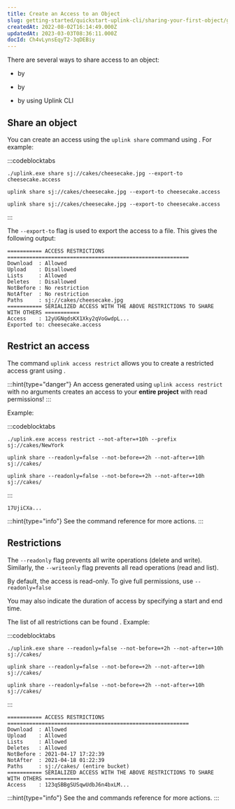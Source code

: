 ```yaml
---
title: Create an Access to an Object
slug: getting-started/quickstart-uplink-cli/sharing-your-first-object/generate-access
createdAt: 2022-08-02T16:14:49.000Z
updatedAt: 2023-03-03T08:36:11.000Z
docId: Ch4vLynsEqyT2-3qDEBiy
---
```


There are several ways to share access to an object:

*   by [](docId\:tBnCSrmR1jbOewG38fIr4)&#x20;

*   by [](docId\:R8OfnPylILOIrkpc187Xx)&#x20;

*   by [](docId\:jWrIx32jqwp0r45vQcodH) using Uplink CLI

## Share an object

You can create an access using the `uplink share` command using [](docId\:Ch4vLynsEqyT2-3qDEBiy).  For example:

:::codeblocktabs
```windows
./uplink.exe share sj://cakes/cheesecake.jpg --export-to cheesecake.access
```

```macos
uplink share sj://cakes/cheesecake.jpg --export-to cheesecake.access
```

```linux
uplink share sj://cakes/cheesecake.jpg --export-to cheesecake.access
```
:::

The `--export-to` flag is used to export the access to a file. This gives the following output:

```Text
=========== ACCESS RESTRICTIONS ==========================================================
Download  : Allowed
Upload    : Disallowed
Lists     : Allowed
Deletes   : Disallowed
NotBefore : No restriction
NotAfter  : No restriction
Paths     : sj://cakes/cheesecake.jpg
=========== SERIALIZED ACCESS WITH THE ABOVE RESTRICTIONS TO SHARE WITH OTHERS ===========
Access    : 12yUGNqdsKX1Xky2qVoGwdpL...
Exported to: cheesecake.access
```

## Restrict an access

The command `uplink access restrict` allows you to create a restricted access grant using [](docId\:Ch4vLynsEqyT2-3qDEBiy).

:::hint{type="danger"}
An access generated using `uplink access restrict` with no arguments creates an access to your **entire project** with read permissions!
:::

Example:&#x20;

:::codeblocktabs
```windows
./uplink.exe access restrict --not-after=+10h --prefix sj://cakes/NewYork
```

```macos
uplink share --readonly=false --not-before=+2h --not-after=+10h sj://cakes/
```

```linux
uplink share --readonly=false --not-before=+2h --not-after=+10h sj://cakes/
```
:::

```Text
17UjiCXa...
```

:::hint{type="info"}
See the [](docId\:jWrIx32jqwp0r45vQcodH) command reference for more actions.
:::

## Restrictions

The `--readonly` flag prevents all write operations (delete and write). Similarly, the `--writeonly` flag prevents all read operations (read and list).&#x20;

By default, the access is read-only. To give full permissions, use `--readonly=false`

You may also indicate the duration of access by specifying a start and end time.

The list of all restrictions can be found [](docId\:tBnCSrmR1jbOewG38fIr4). Example:&#x20;

:::codeblocktabs
```windows
./uplink.exe share --readonly=false --not-before=+2h --not-after=+10h sj://cakes/
```

```macos
uplink share --readonly=false --not-before=+2h --not-after=+10h sj://cakes/
```

```linux
uplink share --readonly=false --not-before=+2h --not-after=+10h sj://cakes/
```
:::

```Text
=========== ACCESS RESTRICTIONS ==========================================================
Download  : Allowed
Upload    : Allowed
Lists     : Allowed
Deletes   : Allowed
NotBefore : 2021-04-17 17:22:39
NotAfter  : 2021-04-18 01:22:39
Paths     : sj://cakes/ (entire bucket)
=========== SERIALIZED ACCESS WITH THE ABOVE RESTRICTIONS TO SHARE WITH OTHERS ===========
Access    : 123qSBBgSUSqwUdbJ6n4bxLM...
```

:::hint{type="info"}
See the [](docId\:jWrIx32jqwp0r45vQcodH) and [](docId\:tBnCSrmR1jbOewG38fIr4) commands reference for more actions.
:::

